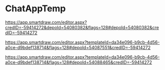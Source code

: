 # ChatAppTemp

https://app.smartdraw.com/editor.aspx?credID=-59414272&depoId=54080382&flags=128#depoId=54080382&credID=-59414272

https://app.smartdraw.com/editor.aspx?templateId=da34e096-b9cb-4d56-a0ce-d9bdef138714&flags=128#depoId=54087551&credID=-59414272

https://app.smartdraw.com/editor.aspx?templateId=da34e096-b9cb-4d56-a0ce-d9bdef138714&flags=128#depoId=54088465&credID=-59414272
